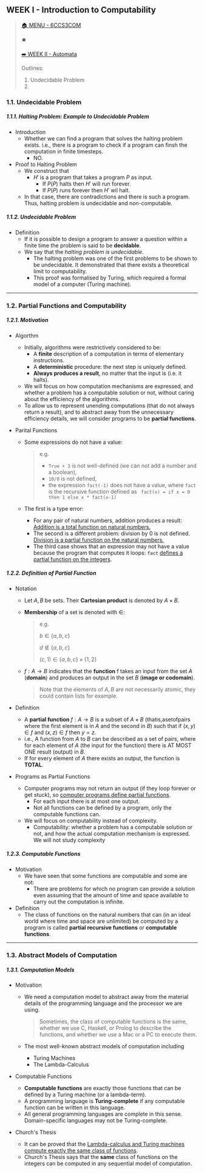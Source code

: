 ## WEEK I - Introduction to Computability

>[🏠 MENU - 6CCS3COM](year3/6ccs3com.md)
>
>⏹️
>
>[➡️ WEEK II - Automata](year3/6ccs3com/w2.md)
>
>Outlines:
>
>1. Undecidable Problem
>1. 

### 1.1. Undecidable Problem

##### 1.1.1. Halting Problem: Example to Undecidable Problem

- Introduction
  - Whether we can find a program that solves the halting problem exists. i.e., there is a program to check if a program can finsh the computation in finite timesteps.
    - NO. 
- Proof to Halting Problem
  - We construct that
    - $H'$ is a program that takes a program $P$ as input. 
      - If $P(P)$ halts then $H'$ will run forever. 
      - If $P(P)$ runs forever then $H'$ wil halt.
  - In that case, there are contradictions and there is such a program. Thus, halting problem is undecidable and non-computable. 

##### 1.1.2. Undecidable Problem

- Definition
  - If it is possible to design a program to answer a question within a finite time the problem is said to be **decidable**.
  - We say that the *halting problem is undecidable*.
    - The halting problem was one of the first problems to be shown to be undecidable. It demonstrated that there exists a theoretical limit to computability.
    - This proof was formalised by Turing, which required a formal model of a computer (Turing machine).

---

### 1.2. Partial Functions and Computability

##### 1.2.1. Motivation

- Algorthm

  - Initially, algorithms were restrictively considered to be:
    - A **finite** description of a computation in terms of elementary instructions.
    - A **deterministic** procedure: the next step is uniquely defined.
    - **Always produces a result**, no matter that the input is (i.e. it halts).
  - We will focus on how computation mechanisms are expressed, and whether a problem has a computable solution or not, without caring about the efficiency of the algorithms.
  - To allow us to represent unending computations (that do not always return a result), and to abstract away from the unnecessary efficiency details, we will consider programs to be **partial functions**.

- Parital Functions

  - Some expressions do not have a value:

    > e.g.
    >
    > - `True + 3` is not well-defined (we can not add a number and a boolean),
    > - `10/0` is not defined,
    > - the expression `fact(-1)` does not have a value, where `fact` is the recursive function defined as ` fact(x) = if x = 0 then 1 else x * fact(x-1)`

  - The first is a type error: 

    - For any pair of natural numbers, addition produces a result: <u>Addition is a total function on natural numbers.</u>
    - The second is a different problem: division by 0 is not defined. <u>Division is a partial function on the natural numbers.</u>
    - The third case shows that an expression may not have a value because the program that computes it loops: `fact` <u>defines a partial function on the integers</u>.

##### 1.2.2. Definition of Partial Function

- Notation

  - Let $A, B$ be sets. Their **Cartesian product** is denoted by $A \times B$.

  - **Membership** of a set is denoted with $∈$:

    > e.g.
    >
    > $b \in \{a, b, c\}$
    >
    > $d \notin \{a, b, c\}$
    >
    > $(c, 1) \in \{a, b ,c\} \times \{1, 2\}$

  - $f : A \to B$ indicates that the **function** f takes an input from the set $A$ (**domain**) and produces an output in the set $B$ (**image or codomain**).

    > Note that the elements of $A, B$ are not necessarily atomic, they could contain lists for example.

- Definition

  - A **partial function** $f :A \to B$ is a subset of $A \times B$ (thatis,asetofpairs where the first element is in $A$ and the second in $B$) such that if $(x,y) \in f$ and $(x,z) \in f$ then $y=z$.
  - i.e., A function from $A$ to $B$ can be described as a set of pairs, where for each element of $A$ (the input for the function) there is AT MOST ONE result (output) in $B$.
  - If for every element of $A$ there exists an output, the function is **TOTAL**.

- Programs as Partial Functions

  - Computer programs may not return an output (if they loop forever or get stuck), so <u>computer programs define partial functions</u>.
    - For each input there is at most one output.
    - Not all functions can be defined by a program, only the computable functions can.
  - We will focus on computability instead of complexity. 
    - Computability: whether a problem has a computable solution or not, and how the actual computation mechanism is expressed. We will not study complexity

##### 1.2.3. Computable Functions

- Motivation
  - We have seen that some functions are computable and some are not:
    - There are problems for which no program can provide a solution even assuming that the amount of time and space available to carry out the computation is infinite.
- Definition
  - The class of functions on the natural numbers that can (in an ideal world where time and space are unlimited) be computed by a program is called **partial recursive functions** or **computable functions**.

---

### 1.3. Abstract Models of Computation

##### 1.3.1. Computation Models

- Motivation

  - We need a computation model to abstract away from the material details of the programming language and the processor we are using.

    > Sometimes, the class of computable functions is the same, whether we use C, Haskell, or Prolog to describe the functions, and whether we use a Mac or a PC to execute them. 

  - The most well-known abstract models of computation including

    - Turing Machines
    - The Lambda-Calculus

- Computable Functions

  - **Computable functions** are exactly those functions that can be defined by a Turing machine (or a lambda-term).
  - A programming language is **Turing-complete** if any computable function can be written in this language.
  - All general programming languages are complete in this sense. Domain-specific languages may not be Turing-complete.

- Church's Thesis

  - It can be proved that the <u>Lambda-calculus and Turing machines compute exactly the same class of functions</u>.
  - Church's Thesis says that the **same** class of functions on the integers can be computed in any sequential model of computation.